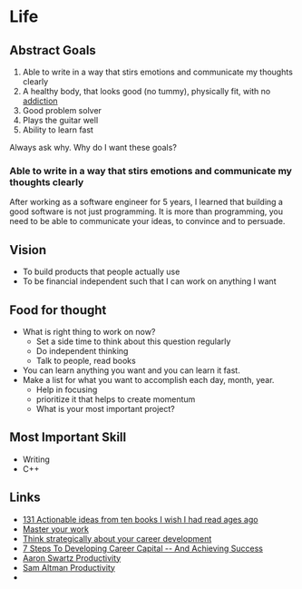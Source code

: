 # Life

## Abstract Goals

1. Able to write in a way that stirs emotions and communicate my thoughts clearly  
2. A healthy body, that looks good \(no tummy\), physically fit, with no [addiction](http://www.paulgraham.com/addiction.html)
3. Good problem solver 
4. Plays the guitar well
5. Ability to learn fast

Always ask why. Why do I want these goals?

### Able to write in a way that stirs emotions and communicate my thoughts clearly  

After working as a software engineer for 5 years, I learned that building a good software is not just programming. It is more than programming, you need to be able to communicate your ideas, to convince and to persuade. 

## Vision

* To build products that people actually use
* To be financial independent such that I can work on anything I want

## 

## Food for thought

* What is right thing to work on now?
  * Set a side time to think about this question regularly
  * Do independent thinking
  * Talk to people, read books
* You can learn anything you want and you can learn it fast.
* Make a list for what you want to accomplish each day, month, year. 
  * Help in focusing
  * prioritize it that helps to create momentum 
  * What is your most important project?

## Most Important Skill

* Writing
* C++



## Links

* [131 Actionable ideas from ten books I wish I had read ages ago](https://medium.com/the-mission/131-actionable-ideas-from-ten-books-i-wish-i-had-read-ages-ago-d751c17402de)
* [Master your work](https://zapier.com/blog/master-your-work/)
* [Think strategically about your career development](https://hbr.org/2016/12/think-strategically-about-your-career-development?utm_campaign=HBR&utm_source=facebook&utm_medium=social)
* [7 Steps To Developing Career Capital -- And Achieving Success](https://www.forbes.com/sites/laurashin/2013/05/22/7-steps-to-developing-career-capital-and-achieving-success/#219310717a9f)
* [Aaron Swartz Productivity](http://www.aaronsw.com/weblog/productivity)
* [Sam Altman Productivity](https://blog.samaltman.com/productivity) 
* 
